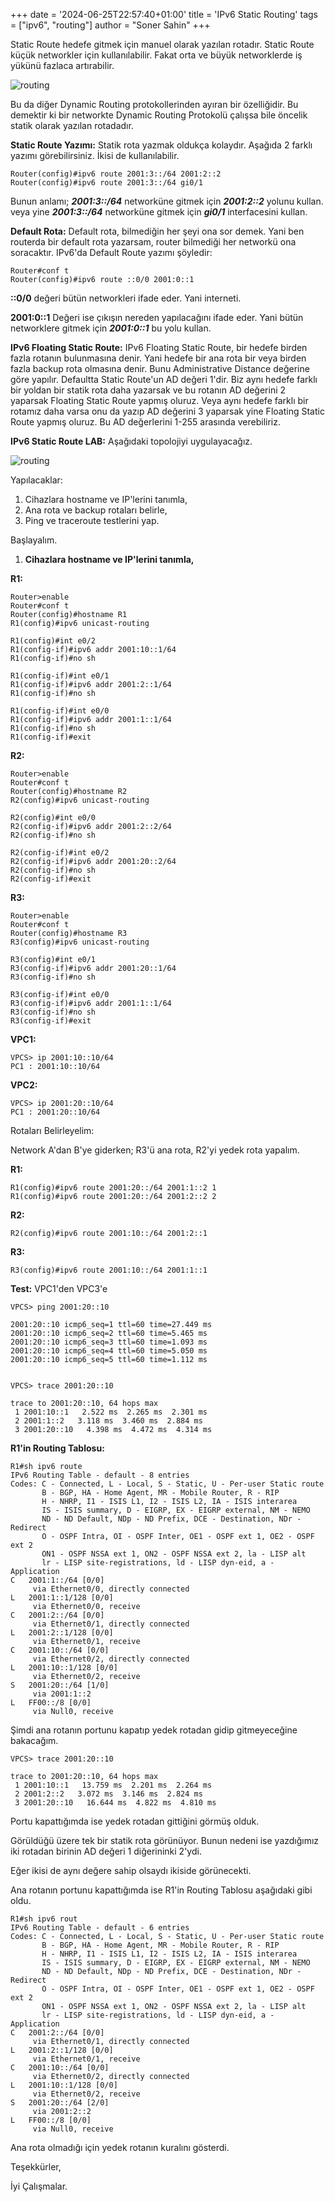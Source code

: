 +++
date = '2024-06-25T22:57:40+01:00'
title = 'IPv6 Static Routing'
tags = ["ipv6", "routing"]
author = "Soner Sahin"
+++

Static Route hedefe gitmek için manuel olarak yazılan rotadır. Static Route küçük networkler için kullanılabilir. Fakat orta ve büyük networklerde iş yükünü fazlaca artırabilir.


![routing](/images/ipv6-static-routing/1.png)

Bu da diğer Dynamic Routing protokollerinden ayıran bir özelliğidir. Bu demektir ki bir networkte Dynamic Routing Protokolü çalışsa bile öncelik statik olarak yazılan rotadadır.

**Static Route Yazımı:**
Statik rota yazmak oldukça kolaydır. Aşağıda 2 farklı yazımı görebilirsiniz. İkisi de kullanılabilir.

```
Router(config)#ipv6 route 2001:3::/64 2001:2::2
Router(config)#ipv6 route 2001:3::/64 gi0/1
```

Bunun anlamı; ***2001:3::/64*** networküne gitmek için ***2001:2::2*** yolunu kullan.
veya yine ***2001:3::/64*** networküne gitmek için ***gi0/1*** interfacesini kullan.

**Default Rota:**
Default rota, bilmediğin her şeyi ona sor demek.
Yani ben routerda bir default rota yazarsam, router bilmediği her networkü ona soracaktır.
IPv6'da Default Route yazımı şöyledir:

```
Router#conf t
Router(config)#ipv6 route ::0/0 2001:0::1
```

**::0/0** 
değeri bütün networkleri ifade eder. Yani interneti.

**2001:0::1**
Değeri ise çıkışın nereden yapılacağını ifade eder.
Yani bütün networklere gitmek için ***2001:0::1*** bu yolu kullan.

**IPv6 Floating Static Route:**
IPv6 Floating Static Route, bir hedefe birden fazla rotanın bulunmasına denir. Yani hedefe bir ana rota bir veya birden fazla backup rota olmasına denir. Bunu Administrative Distance değerine göre yapılır. 
Defaultta Static Route'un AD değeri 1'dir. Biz aynı hedefe farklı bir yoldan bir statik rota daha yazarsak ve bu rotanın AD değerini 2 yaparsak Floating Static Route yapmış oluruz. Veya aynı hedefe farklı bir rotamız daha varsa onu da yazıp AD değerini 3 yaparsak yine Floating Static Route yapmış oluruz.
Bu AD değerlerini 1-255 arasında verebiliriz.

**IPv6 Static Route LAB:**
Aşağıdaki topolojiyi uygulayacağız.

![routing](/images/ipv6-static-routing/2.png)

Yapılacaklar:
1. Cihazlara hostname ve IP'lerini tanımla,
3. Ana rota ve backup rotaları belirle,
4. Ping ve traceroute testlerini yap.

Başlayalım.


1. **Cihazlara hostname ve IP'lerini tanımla,**

**R1:**
```
Router>enable
Router#conf t
Router(config)#hostname R1
R1(config)#ipv6 unicast-routing 

R1(config)#int e0/2
R1(config-if)#ipv6 addr 2001:10::1/64
R1(config-if)#no sh

R1(config-if)#int e0/1
R1(config-if)#ipv6 addr 2001:2::1/64
R1(config-if)#no sh

R1(config-if)#int e0/0
R1(config-if)#ipv6 addr 2001:1::1/64
R1(config-if)#no sh
R1(config-if)#exit
```

**R2:**
```
Router>enable
Router#conf t
Router(config)#hostname R2
R2(config)#ipv6 unicast-routing 

R2(config)#int e0/0
R2(config-if)#ipv6 addr 2001:2::2/64
R2(config-if)#no sh

R2(config-if)#int e0/2
R2(config-if)#ipv6 addr 2001:20::2/64
R2(config-if)#no sh
R2(config-if)#exit
```

**R3:**
```
Router>enable
Router#conf t
Router(config)#hostname R3
R3(config)#ipv6 unicast-routing 

R3(config)#int e0/1
R3(config-if)#ipv6 addr 2001:20::1/64
R3(config-if)#no sh

R3(config-if)#int e0/0
R3(config-if)#ipv6 addr 2001:1::1/64
R3(config-if)#no sh
R3(config-if)#exit
```

**VPC1:**
```
VPCS> ip 2001:10::10/64     
PC1 : 2001:10::10/64 
```

**VPC2:**
```
VPCS> ip 2001:20::10/64     
PC1 : 2001:20::10/64 
```


Rotaları Belirleyelim:

Network A'dan B'ye giderken;
R3'ü ana rota, R2'yi yedek rota yapalım.

**R1:**
```
R1(config)#ipv6 route 2001:20::/64 2001:1::2 1
R1(config)#ipv6 route 2001:20::/64 2001:2::2 2
```

**R2:**
```
R2(config)#ipv6 route 2001:10::/64 2001:2::1
```

**R3:**
```
R3(config)#ipv6 route 2001:10::/64 2001:1::1
```

**Test:**
VPC1'den VPC3'e

```
VPCS> ping 2001:20::10

2001:20::10 icmp6_seq=1 ttl=60 time=27.449 ms
2001:20::10 icmp6_seq=2 ttl=60 time=5.465 ms
2001:20::10 icmp6_seq=3 ttl=60 time=1.093 ms
2001:20::10 icmp6_seq=4 ttl=60 time=5.050 ms
2001:20::10 icmp6_seq=5 ttl=60 time=1.112 ms


VPCS> trace 2001:20::10

trace to 2001:20::10, 64 hops max
 1 2001:10::1   2.522 ms  2.265 ms  2.301 ms
 2 2001:1::2   3.118 ms  3.460 ms  2.884 ms
 3 2001:20::10   4.398 ms  4.472 ms  4.314 ms

```

**R1'in Routing Tablosu:**
```
R1#sh ipv6 route
IPv6 Routing Table - default - 8 entries
Codes: C - Connected, L - Local, S - Static, U - Per-user Static route
       B - BGP, HA - Home Agent, MR - Mobile Router, R - RIP
       H - NHRP, I1 - ISIS L1, I2 - ISIS L2, IA - ISIS interarea
       IS - ISIS summary, D - EIGRP, EX - EIGRP external, NM - NEMO
       ND - ND Default, NDp - ND Prefix, DCE - Destination, NDr - Redirect
       O - OSPF Intra, OI - OSPF Inter, OE1 - OSPF ext 1, OE2 - OSPF ext 2
       ON1 - OSPF NSSA ext 1, ON2 - OSPF NSSA ext 2, la - LISP alt
       lr - LISP site-registrations, ld - LISP dyn-eid, a - Application
C   2001:1::/64 [0/0]
     via Ethernet0/0, directly connected
L   2001:1::1/128 [0/0]
     via Ethernet0/0, receive
C   2001:2::/64 [0/0]
     via Ethernet0/1, directly connected
L   2001:2::1/128 [0/0]
     via Ethernet0/1, receive
C   2001:10::/64 [0/0]
     via Ethernet0/2, directly connected
L   2001:10::1/128 [0/0]
     via Ethernet0/2, receive
S   2001:20::/64 [1/0]
     via 2001:1::2
L   FF00::/8 [0/0]
     via Null0, receive

```


Şimdi ana rotanın portunu kapatıp yedek rotadan gidip gitmeyeceğine bakacağım.

```
VPCS> trace 2001:20::10

trace to 2001:20::10, 64 hops max
 1 2001:10::1   13.759 ms  2.201 ms  2.264 ms
 2 2001:2::2   3.072 ms  3.146 ms  2.824 ms
 3 2001:20::10   16.644 ms  4.822 ms  4.810 ms

```

Portu kapattığımda ise yedek rotadan gittiğini görmüş olduk.

Görüldüğü üzere tek bir statik rota görünüyor. Bunun nedeni ise yazdığımız iki rotadan birinin AD değeri 1 diğerininki 2'ydi. 

Eğer ikisi de aynı değere sahip olsaydı ikiside görünecekti.

Ana rotanın portunu kapattığımda ise R1'in Routing Tablosu aşağıdaki gibi oldu.

```
R1#sh ipv6 rout
IPv6 Routing Table - default - 6 entries
Codes: C - Connected, L - Local, S - Static, U - Per-user Static route
       B - BGP, HA - Home Agent, MR - Mobile Router, R - RIP
       H - NHRP, I1 - ISIS L1, I2 - ISIS L2, IA - ISIS interarea
       IS - ISIS summary, D - EIGRP, EX - EIGRP external, NM - NEMO
       ND - ND Default, NDp - ND Prefix, DCE - Destination, NDr - Redirect
       O - OSPF Intra, OI - OSPF Inter, OE1 - OSPF ext 1, OE2 - OSPF ext 2
       ON1 - OSPF NSSA ext 1, ON2 - OSPF NSSA ext 2, la - LISP alt
       lr - LISP site-registrations, ld - LISP dyn-eid, a - Application
C   2001:2::/64 [0/0]
     via Ethernet0/1, directly connected
L   2001:2::1/128 [0/0]
     via Ethernet0/1, receive
C   2001:10::/64 [0/0]
     via Ethernet0/2, directly connected
L   2001:10::1/128 [0/0]
     via Ethernet0/2, receive
S   2001:20::/64 [2/0]
     via 2001:2::2
L   FF00::/8 [0/0]
     via Null0, receive
```

Ana rota olmadığı için yedek rotanın kuralını gösterdi.

Teşekkürler, 

İyi Çalışmalar.